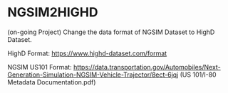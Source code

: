 # NGSIM2HIGHD
(on-going Project)
Change the data format of NGSIM Dataset to HighD Dataset.

HighD Format:
https://www.highd-dataset.com/format

NGSIM US101 Format:
https://data.transportation.gov/Automobiles/Next-Generation-Simulation-NGSIM-Vehicle-Trajector/8ect-6jqj (US 101/I-80 Metadata Documentation.pdf)
